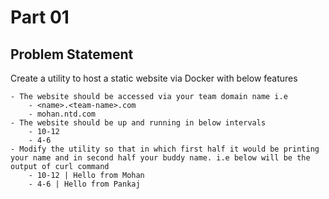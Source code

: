 # Part 01
## Problem Statement 

Create a utility to host a static website via Docker with below features 

    - The website should be accessed via your team domain name i.e
        - <name>.<team-name>.com
        - mohan.ntd.com
    - The website should be up and running in below intervals
        - 10-12
        - 4-6
    - Modify the utility so that in which first half it would be printing your name and in second half your buddy name. i.e below will be the output of curl command
        - 10-12 | Hello from Mohan
        - 4-6 | Hello from Pankaj
